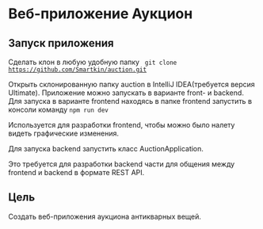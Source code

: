 # Веб-приложение Аукцион
## Запуск приложения
Сделать клон в любую удобную папку
<code>
git clone https://github.com/Smartkin/auction.git
</code>

Открыть склонированную папку auction в IntelliJ IDEA(требуется версия Ultimate).
Приложение можно запускать в варианте front- и backend.
Для запуска в варианте frontend находясь в папке frontend запустить в консоли команду
<code>npm run dev</code>

Используется для разработки frontend, чтобы можно было налету видеть графические изменения.

Для запуска backend запустить класс AuctionApplication.

Это требуется для разработки backend
части для общения между frontend и backend в формате REST API.

## Цель
Создать веб-приложения аукциона антикварных вещей.